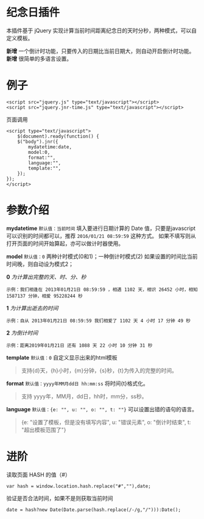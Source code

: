# 纪念日插件
本插件基于 jQuery 实现计算当前时间距离纪念日的天时分秒，两种模式，可以自定义模板。

**新增** 一个倒计时功能，只要传入的日期比当前日期大，则自动开启倒计时功能。
**新增** 很简单的多语言设置。

# 例子
```
<script src="jquery.js" type="text/javascript"></script>
<script src="jquery.jnr-time.js" type="text/javascript"></script>
```

页面调用
```
<script type="text/javascript">
	$(document).ready(function() {
	$("body").jnr({
		mydatetime:date,
		model:0,
		format:"",
		language:"",
		template:"",
	});
});
</script>
```

# 参数介绍

**mydatetime** `默认值：当前时间`
填入要进行日期计算的 Date 值，只要是javascript可以识别的时间都可以，推荐 `2016/01/21 08:59:59` 这种方式。
如果不填写则从打开页面的时间开始算起，亦可以做计时器使用。

**model** `默认值：0`
两种计时模式(0和1)；一种倒计时模式(2)
如果设置的时间比当前时间晚，则自动设为模式2；

**0** _为计算出完整的天、时、分、秒_
```
示例：我们相逢在 2013年01月21日 08:59:59 ，相遇 1102 天，相识 26452 小时，相知 1587137 分钟，相爱 95228244 秒
```

**1** _为计算出逝去的时间_
```
示例：自从 2013年01月21日 08:59:59 我们相爱了 1102 天 4 小时 17 分钟 49 秒
```

**2** _为倒计时间_
```
示例：距离2019年01月21日 还有 1088 天 22 小时 10 分钟 31 秒
```

**template** `默认值：0`
自定义显示出来的html模板
>支持{d}天，{h}小时，{m}分钟，{s}秒，{t}为传入的完整的时间。


**format** `默认值：yyyy年MM月dd日 hh:mm:ss`
将时间{t}格式化。
>支持 yyyy年，MM月，dd日，hh时，mm分，ss秒。


**language** `默认值：{e: "", u: "", o: "", t: ""}`
可以设置出错的语句的语言。
>{e: "设置了模板，但是没有填写内容", u: "错误元素", o: "倒计时结束", t: "超出模板范围了"}

# 进阶

读取页面 HASH 的值（#）
```
var hash = window.location.hash.replace("#",""),date;
```

验证是否合法时间，如果不是则获取当前时间
```
date = hash?new Date(Date.parse(hash.replace(/-/g,"/"))):Date();
```